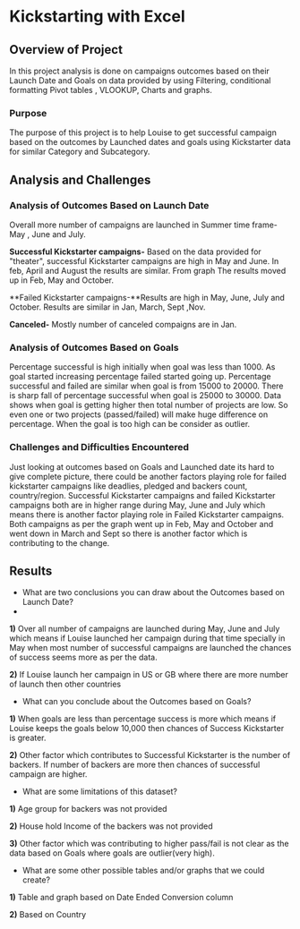 # Kickstarting with Excel

## Overview of Project
In this project analysis is done on campaigns outcomes based on their Launch Date and Goals on data provided by using Filtering, conditional formatting Pivot tables , VLOOKUP, Charts and graphs.
### Purpose 
The purpose of this project is to help Louise to get successful campaign based on the outcomes by Launched dates and goals using Kickstarter data for similar Category and Subcategory.

## Analysis and Challenges

### Analysis of Outcomes Based on Launch Date
Overall more number of campaigns are launched in Summer time frame- May , June and July.

**Successful Kickstarter campaigns-** Based on the data provided for "theater", successful Kickstarter campaigns are high in May and June. In feb, April and August the results are similar. From graph The results moved up in Feb, May and October.

**Failed Kickstarter campaigns-**Results  are high in May, June, July and October. Results are similar in Jan, March, Sept ,Nov.

**Canceled-** Mostly number of canceled compaigns are in Jan.

### Analysis of Outcomes Based on Goals
Percentage successful is high initially when goal was less than 1000. As goal started increasing percentage failed started going up. Percentage successful and failed are similar when goal is from 15000 to 20000. There is sharp fall of percentage successful when goal is 25000 to 30000. Data shows when goal is getting higher then total number of projects are low. So even one or two projects (passed/failed) will make huge difference on percentage. When the goal is too high can be consider as outlier.

### Challenges and Difficulties Encountered
Just looking at outcomes based on Goals and Launched date its hard to give complete picture, there could be another factors playing role for failed kickstarter campaigns like deadlies, pledged and backers count, country/region. 
Successful Kickstarter campaigns and failed Kickstarter campaigns both are in higher range during May, June and July which means there is another factor playing role in Failed Kickstarter campaigns.
Both campaigns as per the graph went up in Feb, May and October and went down in March and Sept so there is another factor which is contributing to the change. 

## Results
- What are two conclusions you can draw about the Outcomes based on Launch Date?
- 
**1)** Over all number of campaigns are launched during May, June and July which means if Louise launched her campaign during that time specially in May when most number of successful campaigns are launched the chances of success seems more as per the data. 

**2)** If Louise launch her campaign in US or GB where there are more number of launch then other countries

- What can you conclude about the Outcomes based on Goals?

**1)** When goals are less than percentage success is more which means if Louise keeps the goals below 10,000 then chances of Success Kickstarter is greater. 

**2)** Other factor which contributes to Successful Kickstarter is the number of backers. If number of backers are more then chances of successful campaign are higher. 

- What are some limitations of this dataset?

**1)** Age group for backers was not provided 

**2)** House hold Income of the backers was not provided

**3)** Other factor which was contributing to higher pass/fail is not clear as the data based on Goals where goals are outlier(very high).

- What are some other possible tables and/or graphs that we could create?

**1)** Table and graph based on Date Ended Conversion column

**2)** Based on Country 
